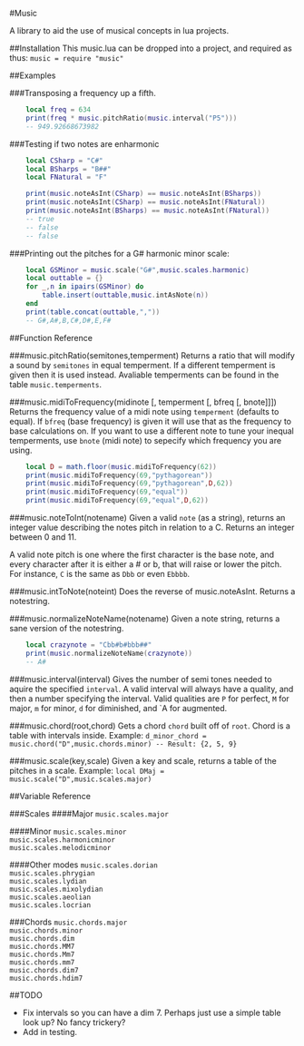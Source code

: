 #Music

A library to aid the use of musical concepts in lua projects.


##Installation
This music.lua can be dropped into a project, and required as thus:
`music = require "music"`

##Examples

###Transposing a frequency up a fifth.
```lua
    local freq = 634
    print(freq * music.pitchRatio(music.interval("P5")))
    -- 949.92668673982
```

###Testing if two notes are enharmonic
```lua
    local CSharp = "C#"
    local BSharps = "B##"
    local FNatural = "F"

    print(music.noteAsInt(CSharp) == music.noteAsInt(BSharps))
    print(music.noteAsInt(CSharp) == music.noteAsInt(FNatural))
    print(music.noteAsInt(BSharps) == music.noteAsInt(FNatural))
    -- true
    -- false
    -- false
```

###Printing out the pitches for a G# harmonic minor scale:
```lua
    local GSMinor = music.scale("G#",music.scales.harmonic)
    local outtable = {}
    for _,n in ipairs(GSMinor) do
        table.insert(outtable,music.intAsNote(n))
    end
    print(table.concat(outtable,","))
    -- G#,A#,B,C#,D#,E,F#
```

##Function Reference

###music.pitchRatio(semitones,temperment)
Returns a ratio that will modify a sound by `semitones` in equal temperment. If
a different temperment is given then it is used instead. Avaliable temperments
can be found in the table `music.temperments`.

###music.midiToFrequency(midinote [, temperment [, bfreq [, bnote]]])
Returns the frequency value of a midi note using `temperment` (defaults to
equal). If `bfreq` (base frequency) is given it will use that as the frequency
to base calculations on. If you want to use a different note to tune your inequal
temperments, use `bnote` (midi note) to sepecify which frequency you are using.
```lua
    local D = math.floor(music.midiToFrequency(62))
    print(music.midiToFrequency(69,"pythagorean"))
    print(music.midiToFrequency(69,"pythagorean",D,62))
    print(music.midiToFrequency(69,"equal"))
    print(music.midiToFrequency(69,"equal",D,62))
```


###music.noteToInt(notename)
Given a valid `note` (as a string), returns an integer value describing the notes
pitch in relation to a C. Returns an integer between 0 and 11.

A valid note pitch is one where the first character is the base note, and every
character after it is either a # or b, that will raise or lower the pitch. For
instance, `C` is the same as `Dbb` or even `Ebbbb`.

###music.intToNote(noteint)
Does the reverse of music.noteAsInt. Returns a notestring.

###music.normalizeNoteName(notename)
Given a note string, returns a sane version of the notestring.
```lua
    local crazynote = "Cbb#b#bbb##"
    print(music.normalizeNoteName(crazynote))
    -- A#
```

###music.interval(interval)
Gives the number of semi tones needed to aquire the specified `interval`. A
valid interval will always have a quality, and then a number specifying the
interval. Valid qualities are `P` for perfect, `M` for major, `m` for minor, `d`
for diminished, and `A for augmented.

###music.chord(root,chord)
Gets a chord `chord` built off of `root`. Chord is a table with intervals inside.
Example:
`d_minor_chord = music.chord("D",music.chords.minor) -- Result: {2, 5, 9}`


###music.scale(key,scale)
Given a key and scale, returns a table of the pitches in a scale. Example:
`local DMaj = music.scale("D",music.scales.major)`


##Variable Reference

###Scales
####Major
`music.scales.major`  

####Minor
`music.scales.minor`  
`music.scales.harmonicminor`  
`music.scales.melodicminor`  

####Other modes
`music.scales.dorian`  
`music.scales.phrygian`  
`music.scales.lydian`  
`music.scales.mixolydian`  
`music.scales.aeolian`  
`music.scales.locrian`  

###Chords
`music.chords.major`  
`music.chords.minor`  
`music.chords.dim`  
`music.chords.MM7`  
`music.chords.Mm7`  
`music.chords.mm7`  
`music.chords.dim7`  
`music.chords.hdim7`  

##TODO
* Fix intervals so you can have a dim 7. Perhaps just use a simple table look up?
  No fancy trickery?
* Add in testing.
